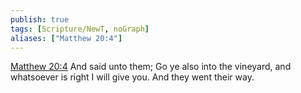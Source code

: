 ```yaml
---
publish: true
tags: [Scripture/NewT, noGraph]
aliases: ["Matthew 20:4"]
---
```

[Matthew 20:4](https://churchofjesuschrist.org/study/scriptures/nt/matt/20?lang=eng&id=p4#p4) And said unto them; Go ye also into the vineyard, and whatsoever is right I will give you. And they went their way.
